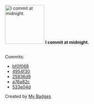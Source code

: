 <img src="https://my-badges.github.io/my-badges/midnight-commits.png" alt="I commit at midnight." title="I commit at midnight." width="128">
<strong>I commit at midnight.</strong>
<br><br>

Commits:

- <a href="https://github.com/JarredAllen/advent-of-code-2022/commit/bf0f068321a674034305939e99a511f4250d7550">bf0f068</a>
- <a href="https://github.com/JarredAllen/number-theory-programs/commit/4954f3020ca06bd0b211c2b28d81944f8702d768">4954f30</a>
- <a href="https://github.com/JarredAllen/pokemon-kernel-device/commit/25836d92998635c6ed27d0a3c675602f164edb11">25836d9</a>
- <a href="https://github.com/JarredAllen/pokemon-kernel-device/commit/a76a82ce1978b8929bc92b6520469ebaf9f32211">a76a82c</a>
- <a href="https://github.com/JarredAllen/AutomatedGradesChecker/commit/533e04d8060e7405789f891698650fc97ebd6f51">533e04d</a>


Created by <a href="https://github.com/my-badges/my-badges">My Badges</a>
